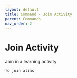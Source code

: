```yaml
---
layout: default
title: Command - Join Activity
parent: Commands
nav_order: 2
---
```


# Join Activity

Join in a learning activity

    !o join alias
